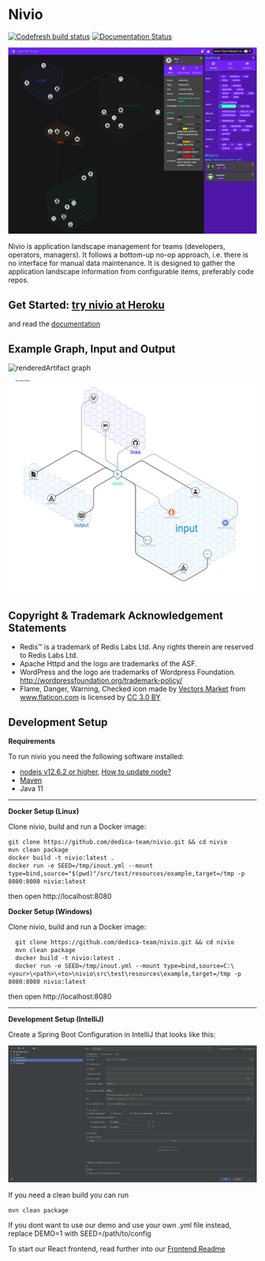 # Nivio

[![Codefresh build status]( https://g.codefresh.io/api/badges/pipeline/bonndan_marketplace/bonndan%2Fnivio%2Fnivio?branch=master&key=eyJhbGciOiJIUzI1NiJ9.NWJlYTgxZWRhNzdkMDhhODRjODYxZmU2.88EHYpdcpUKruW-DV6OcNQJxl90u4b7dlUCsHlYSlww&type=cf-1)]( https://g.codefresh.io/pipelines/nivio/builds?repoOwner=bonndan&repoName=nivio&serviceName=bonndan%2Fnivio&filter=trigger:build~Build;branch:master;pipeline:5bea8282f75e1713cc9ed5ad~nivio)
[![Documentation Status](https://readthedocs.org/projects/nivio/badge/?version=master)](https://nivio.readthedocs.io/en/master/?badge=master)


 ![renderedArtifact graph](https://raw.githubusercontent.com/dedica-team/nivio/develop/docs/gui.png)
 
Nivio is application landscape management for teams (developers, operators, managers). It follows a bottom-up no-op 
approach, i.e. there is no interface for manual data maintenance. It is designed to gather the application landscape
 information from configurable items, preferably code repos.

## Get Started: [try nivio at Heroku](https://nivio-demo.herokuapp.com/)

 and read the [documentation](https://nivio.readthedocs.io/en/latest) 
 

## Example Graph, Input and Output

 ![renderedArtifact graph](https://raw.githubusercontent.com/dedica-team/nivio/develop/docs/graph.png)

![input output_graph](https://raw.githubusercontent.com/dedica-team/nivio/develop/docs/inout.png)


## Copyright & Trademark Acknowledgement Statements

* Redis™ is a trademark of Redis Labs Ltd. Any rights therein are reserved to Redis Labs Ltd.
* Apache Httpd and the logo are trademarks of the ASF.
* WordPress and the logo are trademarks of Wordpress Foundation. http://wordpressfoundation.org/trademark-policy/
* Flame, Danger, Warning, Checked icon made by <a href="https://www.flaticon.com/authors/vectors-market" title="Vectors Market">Vectors Market</a> from <a href="https://www.flaticon.com/" 			    title="Flaticon">www.flaticon.com</a> is licensed by <a href="http://creativecommons.org/licenses/by/3.0/" 			    title="Creative Commons BY 3.0" target="_blank">CC 3.0 BY</a>

## Development Setup

**Requirements**

To run nivio you need the following software installed:
- [nodejs v12.6.2 or higher](https://nodejs.org/en/), [How to update node?](https://www.hostingadvice.com/how-to/update-node-js-latest-version/)
- [Maven](https://maven.apache.org/install.html)
- Java 11

---

**Docker Setup (Linux)**

Clone nivio, build and run a Docker image:

    git clone https://github.com/dedica-team/nivio.git && cd nivio
    mvn clean package
    docker build -t nivio:latest .
    docker run -e SEED=/tmp/inout.yml --mount type=bind,source="$(pwd)"/src/test/resources/example,target=/tmp -p 8080:8080 nivio:latest
    
  then open http://localhost:8080
  
**Docker Setup (Windows)**
 
  Clone nivio, build and run a Docker image:
  
      git clone https://github.com/dedica-team/nivio.git && cd nivio
      mvn clean package
      docker build -t nivio:latest .
      docker run -e SEED=/tmp/inout.yml --mount type=bind,source=C:\<your>\<path>\<to>\nivio\src\test\resources\example,target=/tmp -p 8080:8080 nivio:latest
      
   then open http://localhost:8080
   
   ---
 
**Development Setup (IntelliJ)**
 
 Create a Spring Boot Configuration in IntelliJ that looks like this:
 
  ![Spring Boot Config](https://raw.githubusercontent.com/dedica-team/nivio/develop/docs/SpringConfig.png)
  
  If you need a clean build you can run 
  
    mvn clean package
  
  If you dont want to use our demo and use your own .yml file instead, replace DEMO=1 with SEED=/path/to/config
  
  To start our React frontend, read further into our [Frontend Readme](https://github.com/dedica-team/nivio/tree/develop/src/main/app)
